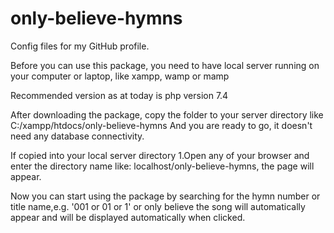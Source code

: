 # only-believe-hymns
Config files for my GitHub profile.

Before you can use this package, you need to
have local server running on your computer or
laptop, like xampp, wamp or mamp

Recommended version as at today is php version 7.4

After downloading the package, copy the folder
to your server directory like C:/xampp/htdocs/only-believe-hymns
And you are ready to go, it doesn't need any database connectivity.

If copied into your local server directory
1.Open any of your browser and enter the directory name
like: localhost/only-believe-hymns, the page will appear.

Now you can start using the package by searching for the hymn number or
title name,e.g. '001 or 01 or 1' or only believe
the song will automatically appear and will be displayed automatically
when clicked. 
